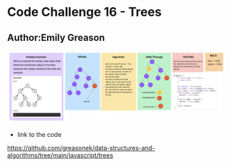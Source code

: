 # Code Challenge 16 - Trees

## Author:Emily Greason

![code-challenge-16-whiteboard](Screenshot%202023-08-25%20at%2012.27.48%20AM.png)

- link to the code

https://github.com/greasonek/data-structures-and-algorithms/tree/main/javascript/trees
